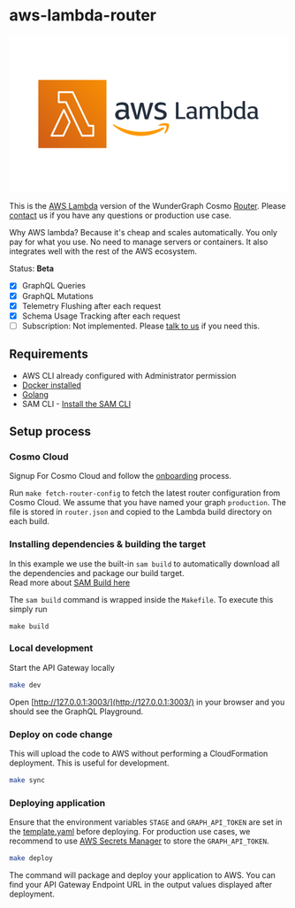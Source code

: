 # aws-lambda-router

<p align="center">
<img width="550" src="./cover.png"/>
</p>

This is the [AWS Lambda](https://aws.amazon.com/lambda/) version of the WunderGraph Cosmo [Router](https://wundergraph.com/cosmo/features/router). Please [contact](https://wundergraph.com/contact/sales) us if you have any questions or production use case.

Why AWS lambda? Because it's cheap and scales automatically. You only pay for what you use. No need to manage servers or containers. It also integrates well with the rest of the AWS ecosystem.

Status: **Beta**

- [X] GraphQL Queries
- [X] GraphQL Mutations
- [X] Telemetry Flushing after each request
- [X] Schema Usage Tracking after each request
- [ ] Subscription: Not implemented. Please [talk to us](https://wundergraph.com/contact/sales) if you need this.

## Requirements

* AWS CLI already configured with Administrator permission
* [Docker installed](https://www.docker.com/community-edition)
* [Golang](https://golang.org)
* SAM CLI - [Install the SAM CLI](https://docs.aws.amazon.com/serverless-application-model/latest/developerguide/serverless-sam-cli-install.html)

## Setup process

### Cosmo Cloud

Signup For Cosmo Cloud and follow the [onboarding](https://cosmo-docs.wundergraph.com/tutorial/cosmo-cloud-onboarding) process.

Run `make fetch-router-config` to fetch the latest router configuration from Cosmo Cloud. We assume that you have named your graph `production`.
The file is stored in `router.json` and copied to the Lambda build directory on each build.

### Installing dependencies & building the target 

In this example we use the built-in `sam build` to automatically download all the dependencies and package our build target.   
Read more about [SAM Build here](https://docs.aws.amazon.com/serverless-application-model/latest/developerguide/sam-cli-command-reference-sam-build.html) 

The `sam build` command is wrapped inside the `Makefile`. To execute this simply run
 
```shell
make build
```

### Local development

Start the API Gateway locally

```bash
make dev
```

Open [http://127.0.0.1:3003/](http://127.0.0.1:3003/) in your browser and you should see the GraphQL Playground.

### Deploy on code change

This will upload the code to AWS without performing a CloudFormation deployment. This is useful for development.

```bash
make sync
```

### Deploying application

Ensure that the environment variables `STAGE` and `GRAPH_API_TOKEN` are set in the [template.yaml](template.yaml) before deploying. For production use cases, we recommend to use [AWS Secrets Manager](https://aws.amazon.com/secrets-manager/) to store the `GRAPH_API_TOKEN`.

```bash
make deploy
```

The command will package and deploy your application to AWS.
You can find your API Gateway Endpoint URL in the output values displayed after deployment.
